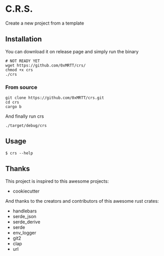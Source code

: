 # C.R.S.

Create a new project from a template

## Installation

You can download it on release page and simply run the binary

``` 
# NOT READY YET
wget https://github.com/0xMRTT/crs/
chmod +x crs
./crs
```

### From source

```
git clone https://github.com/0xMRTT/crs.git
cd crs
cargo b
```

And finally run crs

```
./target/debug/crs
```

## Usage

```
$ crs --help
```

## Thanks

This project is inspired to this awesome projects:

* cookiecutter 

And thanks to the creators and contributors of this awesome rust crates:

* handlebars 
* serde_json 
* serde_derive 
* serde 
* env_logger 
* git2 
* clap 
* url